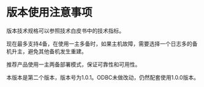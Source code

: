 # 版本使用注意事项<a name="ZH-CN_TOPIC_0244801140"></a>

版本技术规格可以参照技术白皮书中的技术指标。

现在最多支持4备，在使用一主多备时，如果主机故障，需要选择一个日志多的备机升主，避免其他备机发生重建。

推荐产品使用一主两备部署模式，保证可靠性和可用性。

本版本是第二个版本，版本号为1.0.1。ODBC未做改动，仍然配套使用1.0.0版本。

